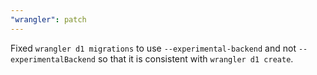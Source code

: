 ```yaml
---
"wrangler": patch
---
```


Fixed `wrangler d1 migrations` to use `--experimental-backend` and not `--experimentalBackend` so that it is consistent with `wrangler d1 create`.
